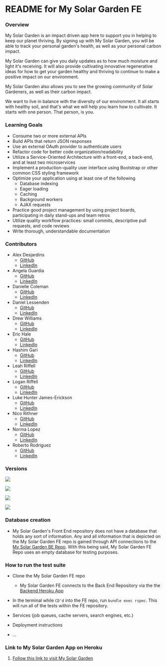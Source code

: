 # README for My Solar Garden FE

### Overview
My Solar Garden is an impact driven app here to support you in helping to keep our planet thriving.  By signing up with My Solar Garden, you will be able to track your personal garden's health, as well as your personal carbon impact.

My Solar Garden can give you daily updates as to how much moisture and light it's receiving.  It will also provide cultivating innovative regenerative ideas for how to get your garden healthy and thriving to continue to make a positive impact on our environment.

My Solar Garden also allows you to see the growing community of Solar Gardeners, as well as their carbon impact.

We want to live in balance with the diversity of our environment. It all starts with healthy soil, and that's what we will help you learn how to cultivate. It starts with one person.
That person, is you.


### Learning Goals
  * Consume two or more external APIs
  * Build APIs that return JSON responses
  * Use an external OAuth provider to authenticate users
  * Refactor code for better code organization/readability
  * Utilize a Service-Oriented Architecture with a front-end, a back-end, and at least two microservices
  * Implement a production-quality user interface using Bootstrap or other common CSS styling framework
  * Optimize your application using at least one of the following
    * Database indexing
    * Eager loading
    * Caching
    * Background workers
    * AJAX requests
  * Practice good project management by using project boards, participating in daily stand-ups and team retros
  * Utilize quality workflow practices: small commits, descriptive pull requests, and code reviews
  * Write thorough, understandable documentation

### Contributors
  * Alex Desjardins
    * [GitHub](https://github.com/moosehandlr)
    * [LinkedIn](https://www.linkedin.com/in/alex-desjardins-59297b8b/)
  * Angela Guardia
    * [GitHub](https://github.com/AngelaGuardia)
    * [LinkedIn](https://www.linkedin.com/in/angela-guardia/)
  * Danielle Coleman
    * [GitHub](https://github.com/dcoleman21)
    * [LinkedIn](https://www.linkedin.com/in/danielle-coleman-86ab3b13/)
  * Daniel Lessenden
    * [GitHub](https://github.com/D-Lessenden)
    * [LinkedIn](https://www.linkedin.com/in/lessenden/)
  * Drew Williams
    * [GitHub](https://github.com/drewwilliams5280)
    * [LinkedIn](https://www.linkedin.com/in/drewwilliams5280/)
  * Eric Hale
    * [GitHub](https://github.com/EHale64)
    * [LinkedIn](https://www.linkedin.com/in/eric-hale-656843155/)
  * Hashim Gari
    * [GitHub](https://github.com/hashmaster3k)
    * [LinkedIn](https://www.linkedin.com/in/hashim-gari/)
  * Leah Riffell
    * [GitHub](https://github.com/leahriffell)
    * [LinkedIn](https://www.linkedin.com/in/leah-riffell/)
  * Logan Riffell
    * [GitHub](https://github.com/lkriffell)
    * [LinkedIn](https://www.linkedin.com/in/logan-riffell/)
  * Luke Hunter James-Erickson
    * [GitHub](https://github.com/LHJE)
    * [LinkedIn](https://www.linkedin.com/in/luke-hunter-james-erickson-b65682143/)
  * Nico Rithner 
    * [GitHub](https://github.com/nicorithner)
    * [LinkedIn](https://www.linkedin.com/in/nicorithner/)
  * Norma Lopez 
    * [GitHub](https://github.com/IamNorma)
    * [LinkedIn](https://www.linkedin.com/in/norma-lopez/)
  * Roberto Rodriguez 
    * [GitHub](https://github.com/robertorodriguez12)
    * [LinkedIn](https://www.linkedin.com/in/roberto-j-rodriguez12/)

### Versions
![](https://img.shields.io/badge/Rails-5.2.4-informational?style=flat&logo=<LOGO_NAME>&logoColor=white&color=2bbc8a) 

![](https://img.shields.io/badge/Ruby-2.5.3-orange) 

![](https://img.shields.io/badge/Code-HTML-informational?style=flat&logo=<LOGO_NAME>&logoColor=white&color=2bbc8a) 

![](https://travis-ci.com/My-Solar-Garden/front_end_rails.svg?branch=main)

### Database creation
  * My Solar Garden's Front End repository does not have a database that holds any sort of information. Any and all information that is depicted on the My Solar Garden FE repo is gained through API connections to the [My Solar Garden BE Repo](https://github.com/My-Solar-Garden/rails_backend). With this being said, My Solar Garden FE Repo uses an empty database for testing purposes.

### How to run the test suite
  * Clone the My Solar Garden FE repo
    * My Solar Garden FE connects to the Back End Repository via the the [Backend Heroku App](https://solar-garden-be.herokuapp.com/)
  * In the terminal while ```CD'd``` into the FE repo, run ```bundle exec rspec```. This will run all of the tests within the FE repository.

* Services (job queues, cache servers, search engines, etc.)

* Deployment instructions

* ...
### Link to My Solar Garden App on Heroku
1. [Follow this link to visit My Solar Garden](https://solar-garden-fe.herokuapp.com/)
